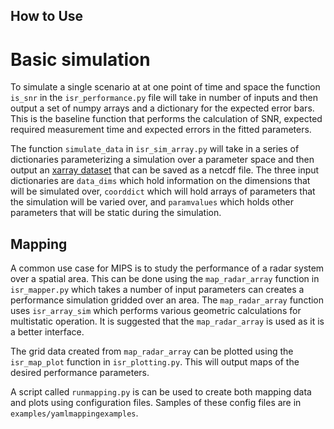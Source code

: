## How to Use

# Basic simulation

To simulate a single scenario at at one point of time and space the function `is_snr` in the `isr_performance.py` file will take in number of inputs and then output a set of numpy arrays and a dictionary for the expected error bars. This is the baseline function that performs the calculation of SNR, expected required measurement time and expected errors in the fitted parameters.

The function `simulate_data` in `isr_sim_array.py` will take in a series of dictionaries parameterizing a simulation over a parameter space and then output an [xarray dataset](https://docs.xarray.dev/en/stable/generated/xarray.Dataset.html) that can be saved as a netcdf file. The three input dictionaries are `data_dims` which hold information on the dimensions that will be simulated over, `coorddict` which will hold arrays of parameters that the simulation will be varied over, and `paramvalues` which holds other parameters that will be static during the simulation.

## Mapping

A common use case for MIPS is to study the performance of a radar system over a spatial area. This can be done using the `map_radar_array` function in `isr_mapper.py` which takes a number of input parameters can creates a performance simulation gridded over an area. The `map_radar_array` function uses `isr_array_sim` which performs various geometric calculations for multistatic operation. It is suggested that the `map_radar_array` is used as it is a better interface.

The grid data created from `map_radar_array` can be plotted using the `isr_map_plot` function in `isr_plotting.py`. This will output maps of the desired performance parameters.



A script called `runmapping.py` is can be used to create both mapping data and plots using configuration files. Samples of these config files are in `examples/yamlmappingexamples`.
